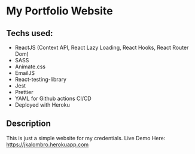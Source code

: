 # My Portfolio Website

## Techs used:

-   ReactJS (Context API, React Lazy Loading, React Hooks, React Router Dom)
-   SASS
-   Animate.css
-   EmailJS
-   React-testing-library
-   Jest
-   Prettier
-   YAML for Github actions CI/CD
-   Deployed with Heroku

## Description

This is just a simple website for my credentials.
Live Demo Here: https://jkalombro.herokuapp.com
